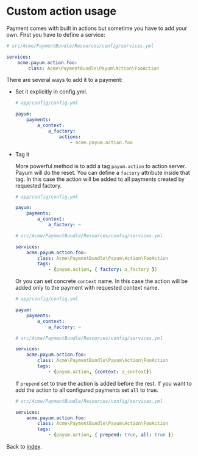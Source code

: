 # Custom action usage

Payment comes with built in actions but sometime you have to add your own. First you have to define a service:

```yaml
# src/Acme/PaymentBundle/Resources/config/services.yml

services:
    acme.payum.action.foo:
        class: Acme\PaymentBundle\Payum\Action\FooAction
```

There are several ways to add it to a payment:

* Set it explicitly in config.yml. 

    ```yaml
    # app/config/config.yml

    payum:
        payments:
            a_context:
                a_factory:
                    actions:
                        - acme.payum.action.foo
    ```

* Tag it

    
    More powerful method is to add a tag `payum.action` to action server. Payum will do the reset.
    You can define a `factory` attribute inside that tag. 
    In this case the action will be added to all payments created by requested factory.
 
    ```yaml
    # app/config/config.yml

    payum:
        payments:
            a_context:
                a_factory: ~
    ```

    ```yaml
    # src/Acme/PaymentBundle/Resources/config/services.yml

    services:
        acme.payum.action.foo:
            class: Acme\PaymentBundle\Payum\Action\FooAction
            tags:
                - {payum.action, { factory: a_factory }}

    ```

    Or you can set concrete `context` name. 
    In this case the action will be added only to the payment with requested context name.

    ```yaml
    # app/config/config.yml

    payum:
        payments:
            a_context:
                a_factory: ~
    ```

    ```yaml
    # src/Acme/PaymentBundle/Resources/config/services.yml

    services:
        acme.payum.action.foo:
            class: Acme\PaymentBundle\Payum\Action\FooAction
            tags:
                - {payum.action, {context: a_context}}
    ```

    If `prepend` set to true the action is added before the rest. 
    If you want to add the action to all configured payments set `all` to true.

    ```yaml
    # src/Acme/PaymentBundle/Resources/config/services.yml

    services:
        acme.payum.action.foo:
            class: Acme\PaymentBundle\Payum\Action\FooAction
            tags:
                - {payum.action, { prepend: true, all: true }}
    ```

Back to [index](index.md).

